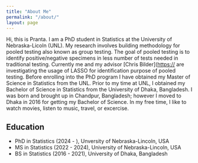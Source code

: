 ```yaml
---
title: "About Me"
permalink: "/about/"
layout: page
---
```


Hi, this is Pranta.
I am a PhD student in Statistics at the University of Nebraska-Licoln (UNL). My research involves building methodology for pooled testing also known as group testing. The goal of pooled testing is to identify positive/negative specimens in less number of tests needed in traditional testing. Currently me and my advisor [Chris Bilder]([https://](https://statistics.unl.edu/person/christopher-bilder/) are investigating the usage of LASSO for identification purpose of pooled testing. Before enrolling into the PhD program I have obtained my Master of Science in Statistics from the UNL. Prior to my time at UNL, I obtained my Bachelor of Science in Statistics from the University of Dhaka, Bangladesh. I was born and brought up in Chandpur, Bangladesh; however I moved to Dhaka in 2016 for getting my Bachelor of Science. In my free time, I like to watch movies, listen to music, travel, or excercise. 

## Education

 - PhD in Statistics (2024 - ), Unversity of Nebraska-Lincoln, USA
 - MS in Statistics (2022 - 2024), University of Nebraska-Lincoln, USA
 - BS in Statistics (2016 - 2021), University of Dhaka, Bangladesh 

